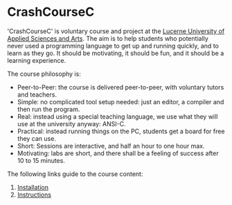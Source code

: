 CrashCourseC
============

'CrashCourseC' is voluntary course and project at the [Lucerne University of Applied Sciences and Arts](https://www.hslu.ch).
The aim is to help students who potentially never used a programming language to get up and running quickly, and to learn as they go.
It should be motivating, it should be fun, and it should be a learning experience.

The course philosophy is:
* Peer-to-Peer: the course is delivered peer-to-peer, with voluntary tutors and teachers.
* Simple: no complicated tool setup needed: just an editor, a compiler and then run the program.
* Real: instead using a special teaching language, we use what they will use at the university anyway: ANSI-C.
* Practical: instead running things on the PC, students get a board for free they can use.
* Short: Sessions are interactive, and half an hour to one hour max.
* Motivating: labs are short, and there shall be a feeling of success after 10 to 15 minutes.

The following links guide to the course content:

1. [Installation](Instructions/installation/installation.md)
2. [Instructions](Instructions/instructions.md)
